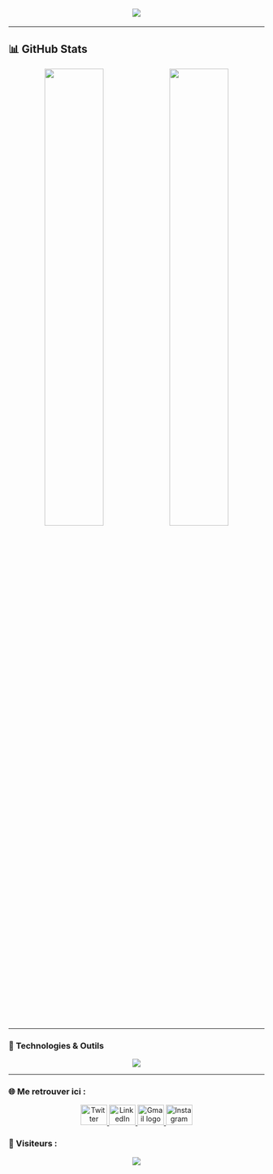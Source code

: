 <h1 align="center">
 <img src="https://readme-typing-svg.herokuapp.com?size=30&color=F7D64C&center=true&vCenter=true&width=700&duration=4000&lines=Hi,+my+name+is+Mateusz+Plebanek;I+am+a+Full+Stack+Developer;Welcome+to+my+GitHub!" />
</h1>

---

## 📊 GitHub Stats

<p align="center">
  <img width="48%" src="https://github-readme-stats.vercel.app/api?username=MateuszPlebanek&show_icons=true&theme=radical" />
  <img width="48%" src="https://github-readme-streak-stats.herokuapp.com/?user=MateuszPlebanek&theme=radical" />
</p>

---

### 🚀 Technologies & Outils

<p align="center">
  <img src="https://skillicons.dev/icons?i=js,ts,react,nextjs,nodejs,express,python,html,css,tailwind,docker,git,github,postgres,mysql,mongodb&perline=8" />
</p>

---

### 🌐 Me retrouver ici :

<p align="center">
  <a href="https://x.com/TON_TWITTER" target="_blank">
    <img src="https://raw.githubusercontent.com/maurodesouza/profile-readme-generator/master/src/assets/icons/social/twitter/default.svg" width="52" height="40" alt="Twitter logo" />
  </a>
  <a href="https://www.linkedin.com/in/TON_LINKEDIN" target="_blank">
    <img src="https://raw.githubusercontent.com/maurodesouza/profile-readme-generator/master/src/assets/icons/social/linkedin/default.svg" width="52" height="40" alt="LinkedIn logo" />
  </a>
  <a href="mailto:matprocom@gmail.com" target="_blank">
    <img src="https://raw.githubusercontent.com/maurodesouza/profile-readme-generator/master/src/assets/icons/social/gmail/default.svg" width="52" height="40" alt="Gmail logo" />
  </a>
  <a href="https://instagram.com/TON_INSTAGRAM" target="_blank">
    <img src="https://raw.githubusercontent.com/maurodesouza/profile-readme-generator/master/src/assets/icons/social/instagram/default.svg" width="52" height="40" alt="Instagram logo" />
  </a>
</p>

### 🎯 Visiteurs :
<p align="center">
  <img src="https://profile-counter.glitch.me/MateuszPlebanek/count.svg?"  />
</p>
